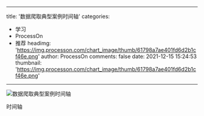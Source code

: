 
---
title: '数据爬取典型案例时间轴'
categories: 
 - 学习
 - ProcessOn
 - 推荐
headimg: 'https://img.processon.com/chart_image/thumb/61798a7ae401fd6d2b1cf46e.png'
author: ProcessOn
comments: false
date: 2021-12-15 15:24:53
thumbnail: 'https://img.processon.com/chart_image/thumb/61798a7ae401fd6d2b1cf46e.png'
---

<div>   
<img class="thumb" alt="数据爬取典型案例时间轴" src="https://img.processon.com/chart_image/thumb/61798a7ae401fd6d2b1cf46e.png" referrerpolicy="no-referrer">
<p>时间轴</p>  
</div>
            